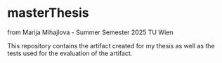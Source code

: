 # masterThesis
from Marija Mihajlova - Summer Semester 2025 TU Wien 

This repository contains the artifact created for my thesis as well as the tests used for the evaluation of the artifact. 
